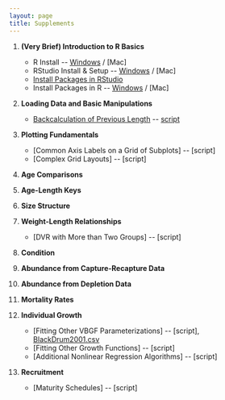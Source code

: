 ```yaml
---
layout: page
title: Supplements
---
```


1. **(Very Brief) Introduction to R Basics**
    * R Install -- [Windows](installations/InstallRWin.html) / [Mac]
    * RStudio Install & Setup -- [Windows](installations/InstallRStudioWin.html) /  [Mac]
    * [Install Packages in RStudio](installations/InstallPackagesRStudio.html)
    * Install Packages in R -- [Windows](installations/InstallPackagesRWin.html) /  [Mac]
    
1. **Loading Data and Basic Manipulations**
    * [Backcalculation of Previous Length](backcalculation/) -- [script](backcalculation/backcalculation.R)
    
1. **Plotting Fundamentals**
    * [Common Axis Labels on a Grid of Subplots] -- [script]
    * [Complex Grid Layouts] -- [script]
    
1. **Age Comparisons**
1. **Age-Length Keys**
1. **Size Structure**
1. **Weight-Length Relationships**
    * [DVR with More than Two Groups] -- [script]
    
1. **Condition**
1. **Abundance from Capture-Recapture Data**
1. **Abundance from Depletion Data**
1. **Mortality Rates**
1. **Individual Growth**
    * [Fitting Other VBGF Parameterizations] -- [script], [BlackDrum2001.csv](BlackDrum2001.csv)
    * [Fitting Other Growth Functions] -- [script]
    * [Additional Nonlinear Regression Algorithms] -- [script]
    
1. **Recruitment**
    * [Maturity Schedules] -- [script]
